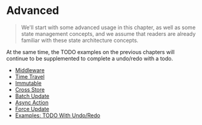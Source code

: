 # Advanced

>We'll start with some advanced usage in this chapter, as well as some state management concepts, and we assume that readers are already familiar with these state architecture concepts.

At the same time, the TODO examples on the previous chapters will continue to be supplemented to complete a undo/redo with a todo.

* [Middleware](/docs/advanced/Middleware.md)
* [Time Travel](/docs/advanced/TimeTravel.md)
* [Immutable](/docs/advanced/Immutable.md)
* [Cross Store](/docs/advanced/CrossStore.md)
* [Batch Update](/docs/advanced/BatchUpdate.md)
* [Async Action](/docs/advanced/AsyncAction.md)
* [Force Update](/docs/advanced/ForceUpdate.md)
* [Examples: TODO With Undo/Redo](/docs/advanced/Examples.md)